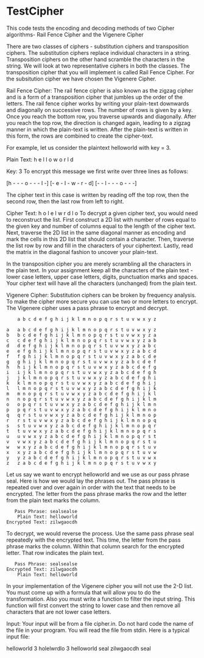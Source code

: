 # TestCipher
This code tests the encoding and decoding methods of two Cipher algorithms- Rail Fence Cipher and the Vigenere Cipher

There are two classes of ciphers - substitution ciphers and transposition ciphers. The substitution ciphers replace individual characters in a string. Transposition ciphers on the other hand scramble the characters in the string. We will look at two representative ciphers in both the classes. The transposition cipher that you will implement is called Rail Fence Cipher. For the subsitution cipher we have chosen the Vigenere Cipher.

Rail Fence Cipher: The rail fence cipher is also known as the zigzag cipher and is a form of a transposition cipher that jumbles up the order of the letters. The rail fence cipher works by writing your plain-text downwards and diagonally on successive rows. The number of rows is given by a key. Once you reach the bottom row, you traverse upwards and diagonally. After you reach the top row, the direction is changed again, leading to a zigzag manner in which the plain-text is written. After the plain-text is written in this form, the rows are combined to create the cipher-text.

For example, let us consider the plaintext helloworld with key = 3.

Plain Text: h e l l o w o r l d

Key: 3
To encrypt this message we first write over three lines as follows:

[h	-	-	-	o	-	-	-	l	-]
[-	e	-	l	-	w	-	r	-	d]
[-	-	l	-	-	-	o	-	-	-]

The cipher text in this case is written by reading off the top row, then the second row, then the last row from left to right.

Cipher Text: h o l e l w r d l o
To decrypt a given cipher text, you would need to reconstruct the list. First construct a 2D list with number of rows equal to the given key and number of columns equal to the length of the cipher text. Next, traverse the 2D list in the same diagonal manner as encoding and mark the cells in this 2D list that should contain a character. Then, traverse the list row by row and fill in the characters of your ciphertext. Lastly, read the matrix in the diagonal fashion to uncover your plain-text.

In the transposition cipher you are merely scrambling all the characters in the plain text. In your assignment keep all the characters of the plain text - lower case letters, upper case letters, digits, punctuation marks and spaces. Your cipher text will have all the characters (unchanged) from the plain text.

Vigenere Cipher: Substitution ciphers can be broken by frequency analysis. To make the cipher more secure you can use two or more letters to encrypt. The Vigenere cipher uses a pass phrase to encrypt and decrypt.

        a b c d e f g h i j k l m n o p q r s t u v w x y z

    a   a b c d e f g h i j k l m n o p q r s t u v w x y z
    b   b c d e f g h i j k l m n o p q r s t u v w x y z a 
    c   c d e f g h i j k l m n o p q r s t u v w x y z a b
    d   d e f g h i j k l m n o p q r s t u v w x y z a b c 
    e   e f g h i j k l m n o p q r s t u v w x y z a b c d 
    f   f g h i j k l m n o p q r s t u v w x y z a b c d e 
    g   g h i j k l m n o p q r s t u v w x y z a b c d e f 
    h   h i j k l m n o p q r s t u v w x y z a b c d e f g 
    i   i j k l m n o p q r s t u v w x y z a b c d e f g h 
    j   j k l m n o p q r s t u v w x y z a b c d e f g h i 
    k   k l m n o p q r s t u v w x y z a b c d e f g h i j 
    l   l m n o p q r s t u v w x y z a b c d e f g h i j k 
    m   m n o p q r s t u v w x y z a b c d e f g h i j k l 
    n   n o p q r s t u v w x y z a b c d e f g h i j k l m 
    o   o p q r s t u v w x y z a b c d e f g h i j k l m n 
    p   p q r s t u v w x y z a b c d e f g h i j k l m n o 
    q   q r s t u v w x y z a b c d e f g h i j k l m n o p 
    r   r s t u v w x y z a b c d e f g h i j k l m n o p q 
    s   s t u v w x y z a b c d e f g h i j k l m n o p q r  
    t   t u v w x y z a b c d e f g h i j k l m n o p q r s 
    u   u v w x y z a b c d e f g h i j k l m n o p q r s t 
    v   v w x y z a b c d e f g h i j k l m n o p q r s t u
    w   w x y z a b c d e f g h i j k l m n o p q r s t u v 
    x   x y z a b c d e f g h i j k l m n o p q r s t u v w 
    y   y z a b c d e f g h i j k l m n o p q r s t u v w x 
    z   z a b c d e f g h i j k l m n o p q r s t u v w x y 

Let us say we want to encrypt helloworld and we use as our pass phrase seal. Here is how we would lay the phrases out. The pass phrase is repeated over and over again in order with the text that needs to be encrypted. The letter from the pass phrase marks the row and the letter from the plain text marks the column.

       Pass Phrase: sealsealse
        Plain Text: helloworld
    Encrypted Text: zilwgaocdh
To decrypt, we would reverse the process. Use the same pass phrase seal repeatedly with the encrypted text. This time, the letter from the pass phrase marks the column. Within that column search for the encrypted letter. That row indicates the plain text.

       Pass Phrase: sealsealse
    Encrypted Text: zilwgaocdh
        Plain Text: helloworld
In your implementation of the Vigenere cipher you will not use the 2-D list. You must come up with a formula that will allow you to do the transformation. Also you must write a function to filter the input string. This function will first convert the string to lower case and then remove all characters that are not lower case letters.

Input: Your input will be from a file cipher.in. Do not hard code the name of the file in your program. You will read the file from stdin. Here is a typical input file:

helloworld
3
holelwrdlo
3
helloworld
seal
zilwgaocdh
seal
